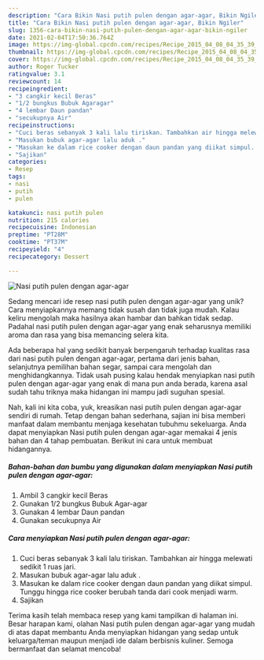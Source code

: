 ```yaml
---
description: "Cara Bikin Nasi putih pulen dengan agar-agar, Bikin Ngiler"
title: "Cara Bikin Nasi putih pulen dengan agar-agar, Bikin Ngiler"
slug: 1356-cara-bikin-nasi-putih-pulen-dengan-agar-agar-bikin-ngiler
date: 2021-02-04T17:50:36.764Z
image: https://img-global.cpcdn.com/recipes/Recipe_2015_04_08_04_35_39_448_94518c7f8b6137e343b6/680x482cq70/nasi-putih-pulen-dengan-agar-agar-foto-resep-utama.jpg
thumbnail: https://img-global.cpcdn.com/recipes/Recipe_2015_04_08_04_35_39_448_94518c7f8b6137e343b6/680x482cq70/nasi-putih-pulen-dengan-agar-agar-foto-resep-utama.jpg
cover: https://img-global.cpcdn.com/recipes/Recipe_2015_04_08_04_35_39_448_94518c7f8b6137e343b6/680x482cq70/nasi-putih-pulen-dengan-agar-agar-foto-resep-utama.jpg
author: Roger Tucker
ratingvalue: 3.1
reviewcount: 14
recipeingredient:
- "3 cangkir kecil Beras"
- "1/2 bungkus Bubuk Agaragar"
- "4 lembar Daun pandan"
- "secukupnya Air"
recipeinstructions:
- "Cuci beras sebanyak 3 kali lalu tiriskan. Tambahkan air hingga melewati sedikit 1 ruas jari."
- "Masukan bubuk agar-agar lalu aduk ."
- "Masukan ke dalam rice cooker dengan daun pandan yang diikat simpul. Tunggu hingga rice cooker berubah tanda dari cook menjadi warm."
- "Sajikan"
categories:
- Resep
tags:
- nasi
- putih
- pulen

katakunci: nasi putih pulen 
nutrition: 215 calories
recipecuisine: Indonesian
preptime: "PT28M"
cooktime: "PT37M"
recipeyield: "4"
recipecategory: Dessert

---
```



![Nasi putih pulen dengan agar-agar](https://img-global.cpcdn.com/recipes/Recipe_2015_04_08_04_35_39_448_94518c7f8b6137e343b6/680x482cq70/nasi-putih-pulen-dengan-agar-agar-foto-resep-utama.jpg)

Sedang mencari ide resep nasi putih pulen dengan agar-agar yang unik? Cara menyiapkannya memang tidak susah dan tidak juga mudah. Kalau keliru mengolah maka hasilnya akan hambar dan bahkan tidak sedap. Padahal nasi putih pulen dengan agar-agar yang enak seharusnya memiliki aroma dan rasa yang bisa memancing selera kita.

Ada beberapa hal yang sedikit banyak berpengaruh terhadap kualitas rasa dari nasi putih pulen dengan agar-agar, pertama dari jenis bahan, selanjutnya pemilihan bahan segar, sampai cara mengolah dan menghidangkannya. Tidak usah pusing kalau hendak menyiapkan nasi putih pulen dengan agar-agar yang enak di mana pun anda berada, karena asal sudah tahu triknya maka hidangan ini mampu jadi suguhan spesial.




Nah, kali ini kita coba, yuk, kreasikan nasi putih pulen dengan agar-agar sendiri di rumah. Tetap dengan bahan sederhana, sajian ini bisa memberi manfaat dalam membantu menjaga kesehatan tubuhmu sekeluarga. Anda dapat menyiapkan Nasi putih pulen dengan agar-agar memakai 4 jenis bahan dan 4 tahap pembuatan. Berikut ini cara untuk membuat hidangannya.

<!--inarticleads1-->

##### Bahan-bahan dan bumbu yang digunakan dalam menyiapkan Nasi putih pulen dengan agar-agar:

1. Ambil 3 cangkir kecil Beras
1. Gunakan 1/2 bungkus Bubuk Agar-agar
1. Gunakan 4 lembar Daun pandan
1. Gunakan secukupnya Air




<!--inarticleads2-->

##### Cara menyiapkan Nasi putih pulen dengan agar-agar:

1. Cuci beras sebanyak 3 kali lalu tiriskan. Tambahkan air hingga melewati sedikit 1 ruas jari.
1. Masukan bubuk agar-agar lalu aduk .
1. Masukan ke dalam rice cooker dengan daun pandan yang diikat simpul. Tunggu hingga rice cooker berubah tanda dari cook menjadi warm.
1. Sajikan




Terima kasih telah membaca resep yang kami tampilkan di halaman ini. Besar harapan kami, olahan Nasi putih pulen dengan agar-agar yang mudah di atas dapat membantu Anda menyiapkan hidangan yang sedap untuk keluarga/teman maupun menjadi ide dalam berbisnis kuliner. Semoga bermanfaat dan selamat mencoba!
